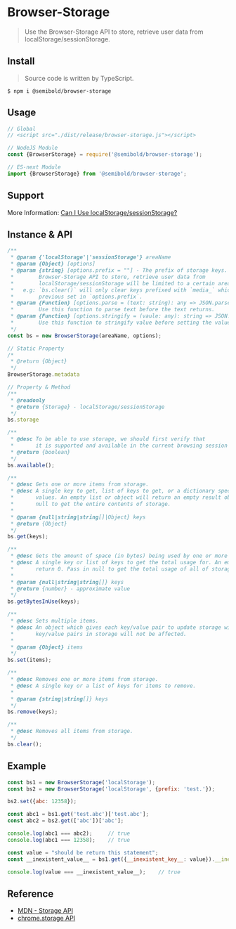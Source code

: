 # Browser-Storage

> Use the Browser-Storage API to store, retrieve user data from localStorage/sessionStorage.


## Install

> Source code is written by TypeScript.

`$ npm i @semibold/browser-storage`

## Usage

```js
// Global
// <script src="./dist/release/browser-storage.js"></script>

// NodeJS Module
const {BrowserStorage} = require('@semibold/browser-storage');

// ES-next Module
import {BrowserStorage} from '@semibold/browser-storage';
```


## Support

More Information: [Can I Use localStorage/sessionStorage?](https://caniuse.com/#search=storage)


## Instance & API

```js
/**
 * @param {'localStorage'|'sessionStorage'} areaName
 * @param {Object} [options]
 * @param {string} [options.prefix = ""] - The prefix of storage keys. Using the
 *        Browser-Storage API to store, retrieve user data from
 *        localStorage/sessionStorage will be limited to a certain area.
 *   e.g: `bs.clear()` will only clear keys prefixed with `media_` which your
 *        previous set in `options.prefix`.
 * @param {Function} [options.parse = (text: string): any => JSON.parse(text)]
 *        Use this function to parse text before the text returns.
 * @param {Function} [options.stringify = (vaule: any): string => JSON.stringify(value)]
 *        Use this function to stringify value before setting the value.
 */
const bs = new BrowserStorage(areaName, options);

// Static Property
/*
 * @return {Object}
 */
BrowserStorage.metadata

// Property & Method
/**
 * @readonly
 * @return {Storage} - localStorage/sessionStorage
 */
bs.storage

/**
 * @desc To be able to use storage, we should first verify that 
 *       it is supported and available in the current browsing session
 * @return {boolean}
 */
bs.available();

/**
 * @desc Gets one or more items from storage.
 * @desc A single key to get, list of keys to get, or a dictionary specifying default
 *       values. An empty list or object will return an empty result object. Pass in 
 *       null to get the entire contents of storage.
 * 
 * @param {null|string|string[]|Object} keys
 * @return {Object}
 */
bs.get(keys);

/**
 * @desc Gets the amount of space (in bytes) being used by one or more items.
 * @desc A single key or list of keys to get the total usage for. An empty list will
 *       return 0. Pass in null to get the total usage of all of storage.
 * 
 * @param {null|string|string[]} keys
 * @return {number} - approximate value
 */
bs.getBytesInUse(keys);

/**
 * @desc Sets multiple items.
 * @desc An object which gives each key/value pair to update storage with. Any other
 *       key/value pairs in storage will not be affected.
 * 
 * @param {Object} items
 */
bs.set(items);

/**
 * @desc Removes one or more items from storage.
 * @desc A single key or a list of keys for items to remove.
 * 
 * @param {string|string[]} keys
 */
bs.remove(keys);

/**
 * @desc Removes all items from storage.
 */
bs.clear();
```


## Example

```js
const bs1 = new BrowserStorage('localStorage');
const bs2 = new BrowserStorage('localStorage', {prefix: 'test.'});

bs2.set({abc: 12358});

const abc1 = bs1.get('test.abc')['test.abc'];
const abc2 = bs2.get(['abc'])['abc'];

console.log(abc1 === abc2);     // true
console.log(abc1 === 12358);    // true

const value = "should be return this statement";
const __inexistent_value__ = bs1.get({__inexistent_key__: value}).__inexistent_key__;

console.log(value === __inexistent_value__);    // true
```


## Reference

- [MDN - Storage API](https://developer.mozilla.org/en-US/docs/Web/API/Storage)
- [chrome.storage API](https://developer.chrome.com/extensions/storage#type-StorageArea)
